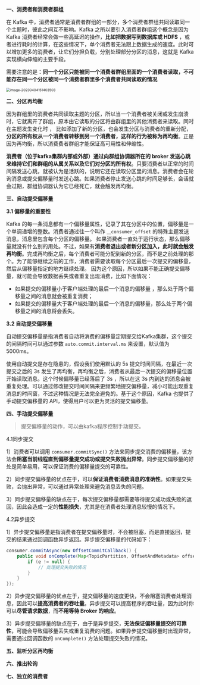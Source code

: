 **一、消费者和消费者群组**

在 Kafka 中，消费者通常是消费者群组的一部分，多个消费者群组共同读取同一个主题时，彼此之间互不影响。Kafka 之所以要引入消费者群组这个概念是因为 Kafka 消费者经常会做一些高延迟的操作，**比如把数据写到数据库或 HDFS** ，或者进行耗时的计算，在这些情况下，单个消费者无法跟上数据生成的速度。此时可以增加更多的消费者，让它们分担负载，分别处理部分分区的消息，这就是 Kafka 实现横向伸缩的主要手段。

需要注意的是：**同一个分区只能被同一个消费者群组里面的一个消费者读取，不可能存在同一个分区被同一个消费者群里多个消费者共同读取的情况**

<img src="https://springboot-vue-blog.oss-cn-hangzhou.aliyuncs.com/img-for-typora/image-20230404151403503.png" alt="image-20230404151403503" style="zoom:65%;" />

**二、分区再均衡**

因为群组里的消费者共同读取主题的分区，所以当一个消费者被关闭或发生崩溃时，它就离开了群组，原本由它读取的分区将由群组里的其他消费者来读取。同时在主题发生变化时 ， 比如添加了新的分区，也会发生分区与消费者的重新分配，**分区的所有权从一个消费者转移到另一个消费者，这样的行为被称为再均衡**。正是因为再均衡，所以消费费者群组才能保证高可用性和伸缩性。

**消费者（位于kafka集群内部或外部）通过向群组协调器所在的 broker 发送心跳来维持它们和群组的从属关系以及它们对分区的所有权**。只要消费者以正常的时间间隔发送心跳，就被认为是活跃的，说明它还在读取分区里的消息。消费者会在轮询消息或提交偏移量时发送心跳。如果消费者停止发送心跳的时间足够长，会话就会过期，群组协调器认为它已经死亡，就会触发再均衡。

**三、自动提交偏移量**

**3.1 偏移量的重要性**

Kafka 的每一条消息都有一个偏移量属性，记录了其在分区中的位置，偏移量是一个单调递增的整数。消费者通过往一个叫作 `＿consumer_offset` 的特殊主题发送消息，消息里包含每个分区的偏移量。 如果消费者一直处于运行状态，那么偏移量就没有什么别的用处。不过，如果有**消费者退出或者新分区加入，此时就会触发再均衡**。完成再均衡之后，每个消费者可能分配到新的分区，而不是之前处理的那个。为了能够继续之前的工作，消费者需要读取每个分区最后一次提交的偏移量，然后从偏移量指定的地方继续处理。 因为这个原因，所以如果不能正确提交偏移量，就可能会导致数据丢失或者重复出现消费，比如下面情况：

- 如果提交的偏移量小于客户端处理的最后一个消息的偏移量 ，那么处于两个偏移量之间的消息就会被重复消费；
- 如果提交的偏移量大于客户端处理的最后一个消息的偏移量，那么处于两个偏移量之间的消息将会丢失。

**3.2 自动提交偏移量**

自动提交偏移量是指消费者自动将消费的偏移量定期提交给Kafka集群，这个提交的间隔时间可以通过参数 `auto.commit.interval.ms` 来设置，默认值为5000ms。

使用自动提交是存在隐患的，假设我们使用默认的 5s 提交时间间隔，在最近一次提交之后的 3s 发生了再均衡，再均衡之后，消费者从最后一次提交的偏移量位置开始读取消息。这个时候偏移量已经落后了 3s ，所以在这 3s 内到达的消息会被重复处理。可以通过修改提交时间间隔来更频繁地提交偏移量，减小可能出现重复消息的时间窗，不过这种情况是无法完全避免的。基于这个原因，Kafka 也提供了手动提交偏移量的 API，使得用户可以更为灵活的提交偏移量。

**四、手动提交偏移量**

> 提交偏移量的动作，可以由kafka程序控制手动提交。

4.1同步提交

1）消费者可以调用 `consumer.commitSync()` 方法来同步提交消费的偏移量，该方法会**阻塞当前线程直到偏移量提交成功或提交失败抛出异常**。同步提交偏移量的好处是简单易用，可以保证消费的偏移量提交的可靠性。

2）同步提交偏移量的优点在于，可以**保证消费者消费消息的准确性**。如果提交失败，会抛出异常，可以通过异常处理来避免消息丢失的问题。

3）同步提交偏移量的缺点在于，每次提交偏移量都需要等待提交成功或失败的返回，因此会造成一定的**性能损失**，尤其是在消费者处理消息较慢的情况下。

4.2异步提交

1）异步提交偏移量是指消费者在提交偏移量时，不会被阻塞，而是直接返回，提交的结果通过回调函数异步返回。异步提交偏移量的代码如下：

~~~java
consumer.commitAsync(new OffsetCommitCallback() {
    public void onComplete(Map<TopicPartition, OffsetAndMetadata> offsets, Exception e) {
        if (e != null) {
            // 处理提交失败的情况
        }
    }
});
~~~

2）异步提交偏移量的优点在于，提交偏移量的速度更快，不会阻塞消费者处理消息，因此可以**提高消费者的吞吐量**。异步提交可以提高程序的吞吐量，因为此时你可以**尽管请求数据**，而**不用等待 Broker 的响应**。

3）异步提交偏移量的缺点在于，由于是异步提交，**无法保证偏移量提交的可靠性**，可能会导致偏移量丢失或重复消费的问题。如果异步提交偏移量时出现异常，需要通过回调函数的 `onComplete()` 方法处理提交失败的情况。

**五、监听分区再均衡**

**六、推出轮询**

**七、独立的消费者**